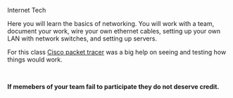 Internet Tech

<p>Here you will learn the basics of networking. You will work with a team, document your work, wire your own ethernet cables, 
  setting up your own LAN with network switches, and setting up servers. 
  
  For this class [Cisco packet tracer](https://learningnetwork.cisco.com/s/question/0D53i00000Kt599CAB/download-packet-tracer) was a big help on seeing and testing how things would work.
</p>
<br>

**If memebers of your team fail to participate they do not deserve credit.** 
